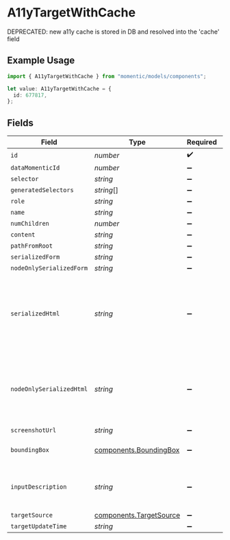 # A11yTargetWithCache

DEPRECATED: new a11y cache is stored in DB and resolved into the 'cache' field

## Example Usage

```typescript
import { A11yTargetWithCache } from "momentic/models/components";

let value: A11yTargetWithCache = {
  id: 677817,
};
```

## Fields

| Field                                                                                   | Type                                                                                    | Required                                                                                | Description                                                                             |
| --------------------------------------------------------------------------------------- | --------------------------------------------------------------------------------------- | --------------------------------------------------------------------------------------- | --------------------------------------------------------------------------------------- |
| `id`                                                                                    | *number*                                                                                | :heavy_check_mark:                                                                      | N/A                                                                                     |
| `dataMomenticId`                                                                        | *number*                                                                                | :heavy_minus_sign:                                                                      | N/A                                                                                     |
| `selector`                                                                              | *string*                                                                                | :heavy_minus_sign:                                                                      | N/A                                                                                     |
| `generatedSelectors`                                                                    | *string*[]                                                                              | :heavy_minus_sign:                                                                      | N/A                                                                                     |
| `role`                                                                                  | *string*                                                                                | :heavy_minus_sign:                                                                      | N/A                                                                                     |
| `name`                                                                                  | *string*                                                                                | :heavy_minus_sign:                                                                      | N/A                                                                                     |
| `numChildren`                                                                           | *number*                                                                                | :heavy_minus_sign:                                                                      | N/A                                                                                     |
| `content`                                                                               | *string*                                                                                | :heavy_minus_sign:                                                                      | N/A                                                                                     |
| `pathFromRoot`                                                                          | *string*                                                                                | :heavy_minus_sign:                                                                      | N/A                                                                                     |
| `serializedForm`                                                                        | *string*                                                                                | :heavy_minus_sign:                                                                      | N/A                                                                                     |
| `nodeOnlySerializedForm`                                                                | *string*                                                                                | :heavy_minus_sign:                                                                      | N/A                                                                                     |
| `serializedHtml`                                                                        | *string*                                                                                | :heavy_minus_sign:                                                                      | pruned html including 1 neighbor and 1 layer of children. value for text inputs pruned. |
| `nodeOnlySerializedHtml`                                                                | *string*                                                                                | :heavy_minus_sign:                                                                      | outerHtml of the element without any children. value for text inputs pruned.            |
| `screenshotUrl`                                                                         | *string*                                                                                | :heavy_minus_sign:                                                                      | N/A                                                                                     |
| `boundingBox`                                                                           | [components.BoundingBox](../../models/components/boundingbox.md)                        | :heavy_minus_sign:                                                                      | css pixel bounding box                                                                  |
| `inputDescription`                                                                      | *string*                                                                                | :heavy_minus_sign:                                                                      | the description that generated this cache                                               |
| `targetSource`                                                                          | [components.TargetSource](../../models/components/targetsource.md)                      | :heavy_minus_sign:                                                                      | N/A                                                                                     |
| `targetUpdateTime`                                                                      | *string*                                                                                | :heavy_minus_sign:                                                                      | N/A                                                                                     |